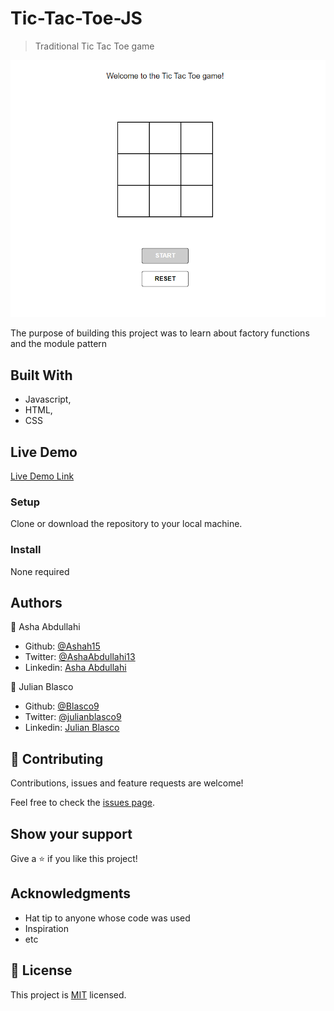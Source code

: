 # Tic-Tac-Toe-JS

> Traditional Tic Tac Toe game

![game](Screenshot.bmp)

The purpose of building this project was to learn about factory functions and the module pattern

## Built With

- Javascript,
- HTML,
- CSS

## Live Demo

[Live Demo Link](https://ashah15.github.io/Tic-Tac-Toe-JS/.)

### Setup
Clone or download the repository to your local machine.

### Install
None required

## Authors

👤 Asha Abdullahi

- Github: [@Ashah15](https://github.com/Ashah15)
- Twitter: [@AshaAbdullahi13](https://twitter.com/AshaAbdullahi13)
- Linkedin: [Asha Abdullahi](https://www.linkedin.com/in/ashaabdullahi/)

👤 Julian Blasco

- Github: [@Blasco9](https://github.com/Blasco9 )
- Twitter: [@julianblasco9](https://twitter.com/julianblasco9)
- Linkedin: [Julian Blasco](https://www.linkedin.com/in/julian-blasco/ )

## 🤝 Contributing

Contributions, issues and feature requests are welcome!

Feel free to check the [issues page](issues/).

## Show your support

Give a ⭐️ if you like this project!

## Acknowledgments

- Hat tip to anyone whose code was used
- Inspiration
- etc

## 📝 License

This project is [MIT](lic.url) licensed.
